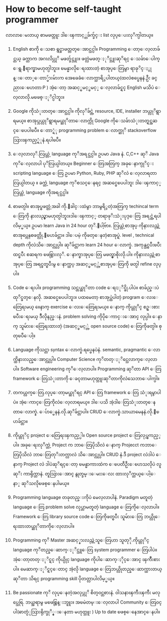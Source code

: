 # How to become self-taught programmer

လာလာေမးတယ္ စာမဖတ္ဘူး ဒါေၾကာင့္တခ်က္ခ်င္း list လုပ္ေပးလုိက္ပါတယ္။
 

 1. English စာကို ေသစာ ရွင္စာဖတ္တတ္ေအာင္သင္ပါ။ Programming ေတာ့ေလ့လာခ်င္တယ္ ခက္တာက အဂၤလိပ္လုိ မဖတ္ခ်င္ဘူး။ ဖတ္လဲမဖတ္ႏုိင္ဘူးဆုိရင္ ေသခ်ာေပါက္ ေရွ.ေရာက္မွာမဟုတ္ပါဘူး။ ၿမန္မာလိုေရးထားတဲ့ စာအုပ္ေတြမွာ ရာခုိင္ႏွုန္းေတာ္ေတာ္မ်ားမ်ားက အေၿခခံေလာက္သာရိွပါတယ္(ထလဲစပ္မေနနဲ.ဦး ခင္ညားေၿပာတာ:P ) အဲ့ေတာ့ အဆင့္ၿမင့္ၿမင့္ ေလ့လာခ်င္ရင္ English မသိပဲ ေလ့လာလို.မၿဖစ္ႏုိင္ပါဘူး။

2. Google ကိုသံုးတတ္ေအာင္သင္ပါ။ ကိုလုိခ်င္တဲ့ resource, IDE, installer ဘယ္လုိရွာရမယ္။ စာအုပ္ဘယ္လုိရွာရမယ္ဆုိတာေလာက္ကို Google ကိုေသခ်ာသံုးတတ္ရင္အဆင္ေၿပပါၿပီ။ ေတာ္ရံု programming problem ေလာက္ဆုိ stackoverflow သြားၾကည့္ရံုနဲ.ရပါၿပီ။

3. ေလ့လာလုိ.လြယ္တဲ့ language ကုိအရင္သင္ပါ။ ဥပမာ Java နဲ. C,C++ ဆုိ Java ကုိေလ့လာပါ ပုိလြယ္ပါတယ္။ Beginner ေတြအတြက္ အခုေနာက္ပုိင္း scripting language ေတြ ဥပမာ Python, Ruby, PHP ဆုိလဲ ေလ့လာရတာလြယ္ပါတယ္ ။ ခက္တဲ့ language ကုိစသင္ေနရင္ အဆင္မေၿပပါဘူး ဒါေၾကာင့္ လြယ္တဲ့ language ကိုအရင္သင္ပါ။

4. စာဖတ္ပါ။ စာအုပ္စဖတ္တဲ့အခါ ကို.ေခါင္းထဲမွာ ဘာမွရိွတဲ့အတြက္ techincal term ေတြကို နားလည္မွာမဟုတ္ပါဘူး။ဒါေၾကာင့္ တရာဖုိးသံုးပုဒ္ေတြ အရင္ထဲ့ရပါလိမ့္မယ္။ ဥပမာ learn Java in 24 hour တုိ.ေပါ့ဗ်ာ။. လြယ္တဲ့စာအုပ္ ကိုနားလည္တဲ့စာအုပ္ကေနစဖတ္လို.ေၿပာခ်င္တာ။ ဒါေပမဲ့ ကိုဖတ္ေနတဲ့စာအုပ္ရဲ. level , technical depth ကိုလဲသိေအာင္လုပ္ပါ။ ဆုိခ်င္တာက learn 24 hour ေလာက္နဲ. အကုန္သင္ၿပီးၿပီး ထင္ၿပီး စဆရက ၿဖစ္သြားလုိ. ေနာက္စာအုပ္ေတြ မဖတ္မွာစိုးလို.ပါ။ ကိုနားလည္တဲ့စာအုပ္ေတြ အရင္ဖတ္ၿပီးမွ ေနာက္ထပ္ အဆင့္ၿမင့္တဲ့စာအုပ္ေတြကို ဖတ္ပါ refine လုပ္ပါ။

5. Code ေရးပါ။ programming သင္တယ္ဆုိတာ code ေရးႏုိင္ဖို.ပါပဲ။ စာခ်ည္းပဲထုိင္ဖတ္ေနလို. အဆင္မေၿပပါဘူး။ ပထမေတာ့ စာအုပ္ထဲပါတဲ့ program ေလးေတြေရးမယ္ ။ေနာက္ exercise ေလးေတြေရးမယ္။ ေနာက္ ကိုယ္တုိင္ စဥ္းစားၿပီးေရးမယ္ ဒိီလိုနည္းနဲ. problem solving ကိုပိုေကာင္းေအာင္ လုပ္ပါ။ ေနာက္ သူမ်ားေတြေရးထားတဲ့ (အဆင့္ၿမင့္တဲ့ open source code) ေတြကိုဖတ္ပါ။ စုတုၿပဳေပါ့။

6. Language ကိုသင္တာ syntax ေလာက္နဲ.ရပ္မေနပဲနဲ. semantic, pragmantic ေလာက္ထိနားလည္ေအာင္လုပ္ပါ။ Computer Science ကုိတတ္ႏုိင္သေလာက္ေလ့လာပါ။ Software engineering ကုိေလ့လာပါ။ Programming ဆုိတာ API ေတြ framework ေတြသံုးတာကို ေခၚတာမဟုတ္ဘူးဆုိတာကိုလဲသေဘာေပါက္ပါ။

7. တကယ္လက္ေတြ.လုပ္ေတာ့မယ္ဆုိရင္ API ေတြ framework ေတြ သံုးရမွာပါပဲ။ အဲ့ေကာင္ေတြကိုလဲေလ့လာရမယ္။ ဒါေပသိ အဲ့ဒါေတြသံုးတတ္ေနတာေလာက္နဲ. ေပ်ာ္မေနနဲ.လို.ဆုိခ်င္တာပါ။ CRUD ေလာက္နဲ.သာယာမေနနဲ.လို.ေၿပာခ်င္တာ။

8. ကိုယ္တုိင္ project ေတြေရးၾကည့္ပါ။ Open source project ေတြလုပ္ၾကည့္ပါ။ အခုေရးလုိက္တဲ့ Project က ဘာေတြပိုသိလဲ ေနာက္ Projecct ကဘာေတြပိုသိလဲ ဘာေတြတုိးတက္လာလဲ သိေအာင္လုပ္ပါ။ CRUD နဲ.ဒီ project လဲဒါပဲ ေနာက္ Project လဲ ဒါပဲဆုိရင္ေတာ့ ၿမန္မာကားထဲက ေၿပတီဦးေၿပာသလိုပဲ လူဆုိး ကာရိုက္တာနဲ. တူသြားေအာင္ နွုတ္ခမ္းေမႊးေလး ထားလုိက္တယ္ေပါ့ေနာ္ ဆုိသလိုၿဖစ္ေနပါမယ္။

9. Programming language တခုတည္းကိုပဲ မေလ့လာပါနဲ. Paradigm မတူတဲ့ language ေတြ problem solve လုပ္တာမတူတဲ့ language ေတြကိုေလ့လာပါ။ Framework ေတြ library source code ေတြကိုဖတ္ၿပီး သူမ်ားေတြ ဘယ္လိုေရးထားတယ္ဆုိတာကိုေလ့လာပါ။

10. Programming ကုိ Master အဆင့္နားလည္တဲ့သူေတြဟာ သူတုို.ကိုယ္တုိင္ language ကုိတည္ေဆာက္ႏုိင္သူေတြ system programmer ေတြပါပဲ။ အဲ့ေတာ့တတ္ႏုိင္ရင္ ကိုယ္ပိုင္ language ကိုပါေဆာက္ႏိုင္ေအာင္ ၾကိဳးစားပါ။ မေဆာက္ႏုိင္ရင္ေတာင္ အဲ့လို language ေတြဘယ္လိုတည္ေဆာက္ထားတယ္ဆုိတာ သိရင္ programming skill ပိုတတ္လာပါလိမ့္မယ္။

11. Be passionate ကုိ လုပ္ေနတဲ့အလုပ္ကုိ စိတ္၀င္တစားနဲ. ၀ါသနာၾကီးၾကီး မလုပ္သေရြ. ဘယ္အရာမွ မၿဖစ္ထြန္းဘူူး။ အၿမဲတမ္းေလ့လာပါ Community ေတြ၀င္ပါ(ဓာတ္ပံုသြားရိုက္ခုိ္င္းေနတာ မဟုတ္ဘူး ) Up to date ၿဖစ္ေနေအာင္ေနပါ။
